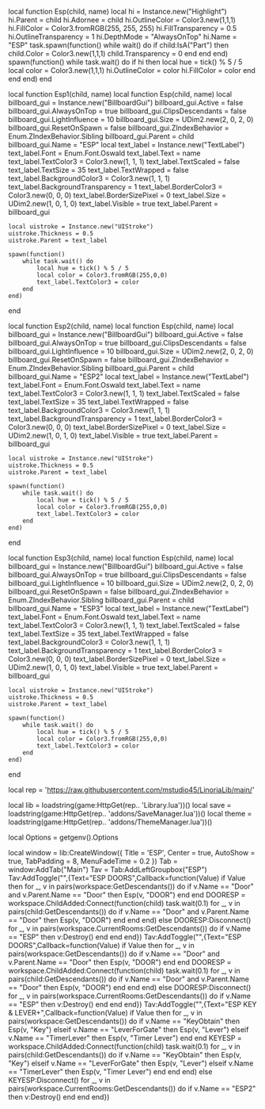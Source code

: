 local function Esp(child, name)
	local hi = Instance.new("Highlight")
	hi.Parent = child
	hi.Adornee = child
	hi.OutlineColor = Color3.new(1,1,1)
	hi.FillColor = Color3.fromRGB(255, 255, 255)
	hi.FillTransparency = 0.5
     hi.OutlineTransparency = 1
     hi.DepthMode = "AlwaysOnTop"
     hi.Name = "ESP"
task.spawn(function()
while wait() do
	if child:IsA("Part") then
		child.Color = Color3.new(1,1,1)
		child.Transparency = 0
	end
  end
end)
	spawn(function()
		while task.wait() do
			if hi then
				local hue = tick() % 5 / 5
				local color = Color3.new(1,1,1)
				hi.OutlineColor = color
				hi.FillColor = color
			end
		end
	end)
end


local function Esp1(child, name)
local function Esp(child, name)
	local billboard_gui = Instance.new("BillboardGui")
	billboard_gui.Active = false
	billboard_gui.AlwaysOnTop = true
	billboard_gui.ClipsDescendants = false
	billboard_gui.LightInfluence = 10
	billboard_gui.Size = UDim2.new(2, 0, 2, 0)
	billboard_gui.ResetOnSpawn = false
	billboard_gui.ZIndexBehavior = Enum.ZIndexBehavior.Sibling
	billboard_gui.Parent = child
	billboard_gui.Name = "ESP"
	local text_label = Instance.new("TextLabel")
	text_label.Font = Enum.Font.Oswald
	text_label.Text = name
	text_label.TextColor3 = Color3.new(1, 1, 1)
	text_label.TextScaled = false
	text_label.TextSize = 35
	text_label.TextWrapped = false
	text_label.BackgroundColor3 = Color3.new(1, 1, 1)
	text_label.BackgroundTransparency = 1
	text_label.BorderColor3 = Color3.new(0, 0, 0)
	text_label.BorderSizePixel = 0
	text_label.Size = UDim2.new(1, 0, 1, 0)
	text_label.Visible = true
	text_label.Parent = billboard_gui

	local uistroke = Instance.new("UIStroke")
	uistroke.Thickness = 0.5
	uistroke.Parent = text_label

	spawn(function()
		while task.wait() do
			local hue = tick() % 5 / 5
			local color = Color3.fromRGB(255,0,0)
			text_label.TextColor3 = color
		end
	end)
end

local function Esp2(child, name)
local function Esp(child, name)
	local billboard_gui = Instance.new("BillboardGui")
	billboard_gui.Active = false
	billboard_gui.AlwaysOnTop = true
	billboard_gui.ClipsDescendants = false
	billboard_gui.LightInfluence = 10
	billboard_gui.Size = UDim2.new(2, 0, 2, 0)
	billboard_gui.ResetOnSpawn = false
	billboard_gui.ZIndexBehavior = Enum.ZIndexBehavior.Sibling
	billboard_gui.Parent = child
	billboard_gui.Name = "ESP2"
	local text_label = Instance.new("TextLabel")
	text_label.Font = Enum.Font.Oswald
	text_label.Text = name
	text_label.TextColor3 = Color3.new(1, 1, 1)
	text_label.TextScaled = false
	text_label.TextSize = 35
	text_label.TextWrapped = false
	text_label.BackgroundColor3 = Color3.new(1, 1, 1)
	text_label.BackgroundTransparency = 1
	text_label.BorderColor3 = Color3.new(0, 0, 0)
	text_label.BorderSizePixel = 0
	text_label.Size = UDim2.new(1, 0, 1, 0)
	text_label.Visible = true
	text_label.Parent = billboard_gui

	local uistroke = Instance.new("UIStroke")
	uistroke.Thickness = 0.5
	uistroke.Parent = text_label

	spawn(function()
		while task.wait() do
			local hue = tick() % 5 / 5
			local color = Color3.fromRGB(255,0,0)
			text_label.TextColor3 = color
		end
	end)
end

local function Esp3(child, name)
local function Esp(child, name)
	local billboard_gui = Instance.new("BillboardGui")
	billboard_gui.Active = false
	billboard_gui.AlwaysOnTop = true
	billboard_gui.ClipsDescendants = false
	billboard_gui.LightInfluence = 10
	billboard_gui.Size = UDim2.new(2, 0, 2, 0)
	billboard_gui.ResetOnSpawn = false
	billboard_gui.ZIndexBehavior = Enum.ZIndexBehavior.Sibling
	billboard_gui.Parent = child
	billboard_gui.Name = "ESP3"
	local text_label = Instance.new("TextLabel")
	text_label.Font = Enum.Font.Oswald
	text_label.Text = name
	text_label.TextColor3 = Color3.new(1, 1, 1)
	text_label.TextScaled = false
	text_label.TextSize = 35
	text_label.TextWrapped = false
	text_label.BackgroundColor3 = Color3.new(1, 1, 1)
	text_label.BackgroundTransparency = 1
	text_label.BorderColor3 = Color3.new(0, 0, 0)
	text_label.BorderSizePixel = 0
	text_label.Size = UDim2.new(1, 0, 1, 0)
	text_label.Visible = true
	text_label.Parent = billboard_gui

	local uistroke = Instance.new("UIStroke")
	uistroke.Thickness = 0.5
	uistroke.Parent = text_label

	spawn(function()
		while task.wait() do
			local hue = tick() % 5 / 5
			local color = Color3.fromRGB(255,0,0)
			text_label.TextColor3 = color
		end
	end)
end

local rep = 'https://raw.githubusercontent.com/mstudio45/LinoriaLib/main/'

local lib =   loadstring(game:HttpGet(rep.. 'Library.lua'))()
local save =  loadstring(game:HttpGet(rep.. 'addons/SaveManager.lua'))()
local theme = loadstring(game:HttpGet(rep.. 'addons/ThemeManager.lua'))()

local Options = getgenv().Options

local window = lib:CreateWindow({
    Title = 'ESP',
    Center = true,
    AutoShow = true,
    TabPadding = 8,
    MenuFadeTime = 0.2
})
Tab = window:AddTab("Main")
Tav = Tab:AddLeftGroupbox("ESP")
Tav:AddToggle("",{Text="ESP DOORS",Callback=function(Value)
if Value then
			for _, v in pairs(workspace:GetDescendants()) do
				if v.Name == "Door" and v.Parent.Name == "Door" then
					Esp(v, "DOOR")
				end
			end
			DOORESP = workspace.ChildAdded:Connect(function(child)
				task.wait(0.1)
				for _, v in pairs(child:GetDescendants()) do
					if v.Name == "Door" and v.Parent.Name == "Door" then
					Esp(v, "DOOR")
					end
				end
			end)
		else
			DOORESP:Disconnect()
			for _, v in pairs(workspace.CurrentRooms:GetDescendants()) do
				if v.Name == "ESP" then
					v:Destroy()
				end
			end
		end})
  Tav:AddToggle("",{Text="ESP DOORS",Callback=function(Value)
if Value then
			for _, v in pairs(workspace:GetDescendants()) do
				if v.Name == "Door" and v.Parent.Name == "Door" then
					Esp(v, "DOOR")
				end
			end
			DOORESP = workspace.ChildAdded:Connect(function(child)
				task.wait(0.1)
				for _, v in pairs(child:GetDescendants()) do
					if v.Name == "Door" and v.Parent.Name == "Door" then
					Esp(v, "DOOR")
					end
				end
			end)
		else
			DOORESP:Disconnect()
			for _, v in pairs(workspace.CurrentRooms:GetDescendants()) do
				if v.Name == "ESP" then
					v:Destroy()
				end
			end
		end})
  Tav:AddToggle("",{Text="ESP KEY & LEVER+",Callback=function(Value)
if Value then
			for _, v in pairs(workspace:GetDescendants()) do
				if v.Name == "KeyObtain" then
					Esp(v, "Key")
      elseif v.Name == "LeverForGate" then
					Esp(v, "Lever")
     elseif v.Name == "TimerLever" then
					Esp(v, "Timer Lever")
				end
			end
			KEYESP = workspace.ChildAdded:Connect(function(child)
				task.wait(0.1)
				for _, v in pairs(child:GetDescendants()) do
					if v.Name == "KeyObtain" then
					Esp(v, "Key")
         elseif v.Name == "LeverForGate" then
					Esp(v, "Lever")
        elseif v.Name == "TimerLever" then
					Esp(v, "Timer Lever")
					end
				end
			end)
		else
			KEYESP:Disconnect()
			for _, v in pairs(workspace.CurrentRooms:GetDescendants()) do
				if v.Name == "ESP2" then
					v:Destroy()
				end
			end
		end})
  
  
